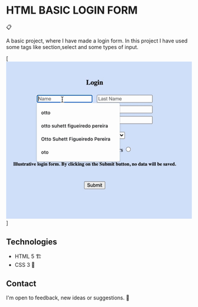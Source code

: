 # HTML BASIC LOGIN FORM
📋

A basic project, where I have made a login form.
In this project I have used some tags like section,select and some types of input.

[<img src="login-form.gif" alt="This is a gif of my login form">]

## Technologies
- HTML 5 🏗
- CSS 3  🎨


## Contact
I'm open to feedback, new ideas or suggestions. 🤖
